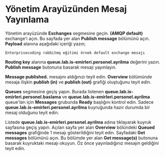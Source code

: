 # Yönetim Arayüzünden Mesaj Yayınlama

Yönetim arayüzünde **Exchanges** segmesine geçin. **(AMQP default)** exchange'i açın. Bu sayfada yer alan **Publish message** bölümünü açın. **Payload** alanına aşağıdaki içeriği yazın;

`Enterprisecoding rabbitmq eğitimi örnek default exchange mesajı`

**Routing key** alanına **queue.lab.is-emirleri.personel.ayrilma** değerini yazın. **Publish message** butonuna basarak mesajı yayınlayın. 

**Message published.** mesajını aldığınızı teyit edin.
**Overview** bölümünde mesaja ilişkin **publish (in)** ve **publish (out)** grafiği oluştuğunu teyit edin.

**Queues** segmesine geçiş yapın. Burada listenen **queue.lab.is-emirleri.personel.baslama** ve **queue.lab.is-emirleri.personel.ayrilma** queue'ları için **Messages** grubunda **Ready** başlığını kontrol edin. Sadece **queue.lab.is-emirleri.personel.ayrilma** kuyruğunda hazır durumda bir mesaj olduğunu teyit edin.

Listede **queue.lab.is-emirleri.personel.ayrilma** adına tıklayarak kuyruk sayfasına geçiş yapın.
Açılan sayfa yer alan **Overview** bölündeki **Queued messages** grafiğinde 1 mesajı gösterildiğini teyit edin. 
Sayfadaki **Get messages** bölümünü açın. Bu bölümde yer alan **Get message(s)** butonuna basarak kuyruktaki mesajı okuyun. Öz önce yayınladığınız mesajın geldiğini teyit edin.
